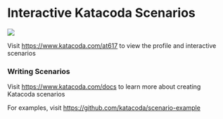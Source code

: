 # Interactive Katacoda Scenarios

[![](http://shields.katacoda.com/katacoda/at617/count.svg)](https://www.katacoda.com/at617 "Get your profile on Katacoda.com")

Visit https://www.katacoda.com/at617 to view the profile and interactive scenarios

### Writing Scenarios
Visit https://www.katacoda.com/docs to learn more about creating Katacoda scenarios

For examples, visit https://github.com/katacoda/scenario-example
